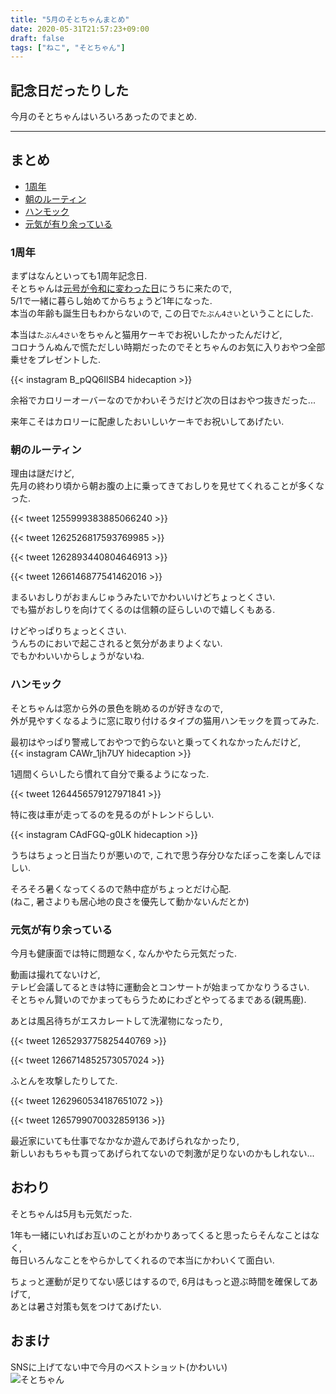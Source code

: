```yaml
---
title: "5月のそとちゃんまとめ"
date: 2020-05-31T21:57:23+09:00
draft: false
tags: ["ねこ", "そとちゃん"]
---
```


## 記念日だったりした
今月のそとちゃんはいろいろあったのでまとめ.  

<!--more-->
---

## まとめ

- [1周年](#1周年)
- [朝のルーティン](#朝のルーティン)
- [ハンモック](#ハンモック)
- [元気が有り余っている](#元気が有り余っている)

### 1周年
まずはなんといっても1周年記念日.  
そとちゃんは[元号が令和に変わった日](https://uzimihsr.github.io/post/2019-08-24-sotochan-story/)にうちに来たので,  
5/1で一緒に暮らし始めてからちょうど1年になった.  
本当の年齢も誕生日もわからないので, この日で`たぶん4さい`ということにした.  

本当は`たぶん4さい`をちゃんと猫用ケーキでお祝いしたかったんだけど,  
コロナうんぬんで慌ただしい時期だったのでそとちゃんのお気に入りおやつ全部乗せをプレゼントした.  

{{< instagram B_pQQ6IlSB4 hidecaption >}}  

余裕でカロリーオーバーなのでかわいそうだけど次の日はおやつ抜きだった...  

来年こそはカロリーに配慮したおいしいケーキでお祝いしてあげたい.  

### 朝のルーティン
理由は謎だけど,  
先月の終わり頃から朝お腹の上に乗ってきておしりを見せてくれることが多くなった.  

{{< tweet 1255999383885066240 >}}

{{< tweet 1262526817593769985 >}}

{{< tweet 1262893440804646913 >}}

{{< tweet 1266146877541462016 >}}

まるいおしりがおまんじゅうみたいでかわいいけどちょっとくさい.  
でも猫がおしりを向けてくるのは信頼の証らしいので嬉しくもある.  

けどやっぱりちょっとくさい.  
うんちのにおいで起こされると気分があまりよくない.  
でもかわいいからしょうがないね.  

### ハンモック
そとちゃんは窓から外の景色を眺めるのが好きなので,  
外が見やすくなるように窓に取り付けるタイプの猫用ハンモックを買ってみた.  

最初はやっぱり警戒しておやつで釣らないと乗ってくれなかったんだけど,  
{{< instagram CAWr_1jh7UY hidecaption >}}  

1週間くらいしたら慣れて自分で乗るようになった.  

{{< tweet 1264456579127971841 >}}  

特に夜は車が走ってるのを見るのがトレンドらしい.  

{{< instagram CAdFGQ-g0LK hidecaption >}}  

うちはちょっと日当たりが悪いので, これで思う存分ひなたぼっこを楽しんでほしい.  

そろそろ暑くなってくるので熱中症がちょっとだけ心配.  
(ねこ, 暑さよりも居心地の良さを優先して動かないんだとか)  

### 元気が有り余っている
今月も健康面では特に問題なく, なんかやたら元気だった.  

動画は撮れてないけど,  
テレビ会議してるときは特に運動会とコンサートが始まってかなりうるさい.  
そとちゃん賢いのでかまってもらうためにわざとやってるまである(親馬鹿).  

あとは風呂待ちがエスカレートして洗濯物になったり,  

{{< tweet 1265293775825440769 >}}  

{{< tweet 1266714852573057024 >}}  

ふとんを攻撃したりしてた.  

{{< tweet 1262960534187651072 >}}  

{{< tweet 1265799070032859136 >}}  

最近家にいても仕事でなかなか遊んであげられなかったり,  
新しいおもちゃも買ってあげられてないので刺激が足りないのかもしれない...  

## おわり
そとちゃんは5月も元気だった.  

1年も一緒にいればお互いのことがわかりあってくると思ったらそんなことはなく,  
毎日いろんなことをやらかしてくれるので本当にかわいくて面白い.  

ちょっと運動が足りてない感じはするので, 6月はもっと遊ぶ時間を確保してあげて,  
あとは暑さ対策も気をつけてあげたい.  

## おまけ
SNSに上げてない中で今月のベストショット(かわいい)  
![そとちゃん](/images/2020-05-31/sotochan.jpg)  

